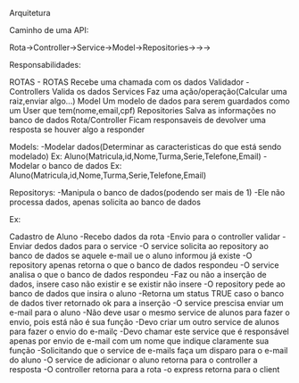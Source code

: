 Arquitetura

Caminho de uma API:

Rota->Controller->Service->Model->Repositories->->->



Responsabilidades:

ROTAS - ROTAS
 Recebe uma chamada com os dados
Validador - Controllers
 Valida os dados
Services
 Faz uma ação/operação(Calcular uma raiz,enviar algo...)
Model
 Um modelo de dados para serem guardados como um User que tem(nome,email,cpf)
Repositories
 Salva as informações no banco de dados
Rota/Controller
 Ficam responsaveis de devolver uma resposta se houver algo a responder

Models:
-Modelar dados(Determinar as caracteristicas do que está sendo modelado)
Ex: Aluno(Matricula,id,Nome,Turma,Serie,Telefone,Email)
-Modelar o banco de dados
Ex: Aluno(Matricula,id,Nome,Turma,Serie,Telefone,Email)

Repositorys:
-Manipula o banco de dados(podendo ser mais de 1)
-Ele não processa dados, apenas solicita ao banco de dados



Ex:

Cadastro de Aluno
-Recebo dados da rota
-Envio para o controller validar
-Enviar dedos dados para o service
-O service solicita ao repository ao banco de dados se aquele e-mail ue o aluno informou já existe
-O repository apenas retorna o que o banco de dados respondeu
-O service analisa o que o banco de dados respondeu
-Faz ou não a inserção de dados, insere caso não existir e se existir não insere
-O repository pede ao banco de dados que insira o aluno
-Retorna um status TRUE caso o banco de dados tiver retornado ok para a inserção
-O service prescisa enviar um e-mail para o aluno
-Não deve usar o mesmo service de alunos para fazer o envio, pois está não é sua função
-Devo criar um outro service de alunos para fazer o envio do e-mailç
-Devo chamar este service que é responsável apenas por envio de e-mail com um nome que indique claramente sua função
-Solicitando que o service de e-mails faça um disparo para o e-mail do aluno
-O service de adicionar o aluno retorna para o controller a resposta
-O controller retorna para a rota
-o express retorna para o client